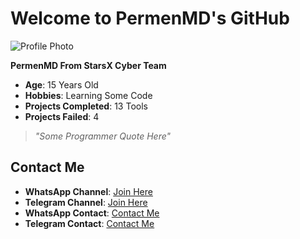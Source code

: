 # Welcome to PermenMD's GitHub

![Profile Photo](https://telegra.ph/file/450c0f29b25e7d6e51cdd.jpg)

**PermenMD From StarsX Cyber Team**

- **Age**: 15 Years Old
- **Hobbies**: Learning Some Code
- **Projects Completed**: 13 Tools
- **Projects Failed**: 4

> *"Some Programmer Quote Here"*

## Contact Me

- **WhatsApp Channel**: [Join Here](https://whatsapp.com/channel/0029Vak5xvj7YSdBOhdL2a18)
- **Telegram Channel**: [Join Here](https://t.me/permenmdproof)
- **WhatsApp Contact**: [Contact Me](https://wa.me/6285732351432)
- **Telegram Contact**: [Contact Me](https://starsxpermen_md.t.me)
